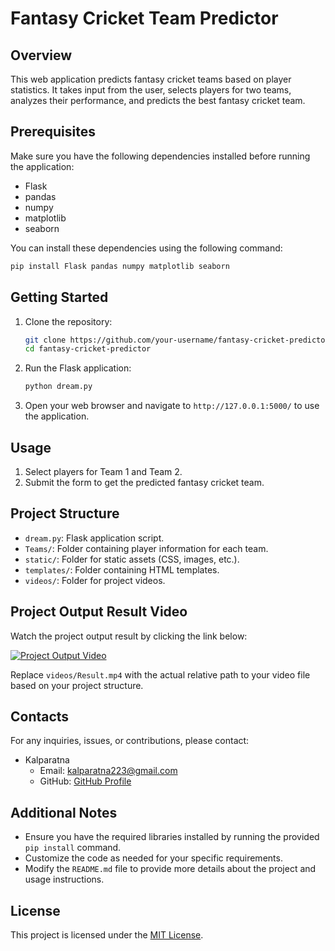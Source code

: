 # Fantasy Cricket Team Predictor

## Overview
This web application predicts fantasy cricket teams based on player statistics. It takes input from the user, selects players for two teams, analyzes their performance, and predicts the best fantasy cricket team.

## Prerequisites
Make sure you have the following dependencies installed before running the application:
- Flask
- pandas
- numpy
- matplotlib
- seaborn 

You can install these dependencies using the following command:
```bash
pip install Flask pandas numpy matplotlib seaborn
```

## Getting Started
1. Clone the repository:
   ```bash
   git clone https://github.com/your-username/fantasy-cricket-predictor.git
   cd fantasy-cricket-predictor
   ```

2. Run the Flask application:
   ```bash
   python dream.py
   ```

3. Open your web browser and navigate to `http://127.0.0.1:5000/` to use the application.

## Usage
1. Select players for Team 1 and Team 2.
2. Submit the form to get the predicted fantasy cricket team.

## Project Structure
- `dream.py`: Flask application script.
- `Teams/`: Folder containing player information for each team.
- `static/`: Folder for static assets (CSS, images, etc.).
- `templates/`: Folder containing HTML templates.
- `videos/`: Folder for project videos.

## Project Output Result Video
Watch the project output result by clicking the link below:

[![Project Output Video](https://img.shields.io/badge/Project%20Output%20Video-Watch%20Now-orange)](videos/Result.mp4)

Replace `videos/Result.mp4` with the actual relative path to your video file based on your project structure.

## Contacts
For any inquiries, issues, or contributions, please contact:

- Kalparatna
  - Email: kalparatna223@gmail.com
  - GitHub: [GitHub Profile](https://github.com/Kalparatna)

## Additional Notes
- Ensure you have the required libraries installed by running the provided `pip install` command.
- Customize the code as needed for your specific requirements.
- Modify the `README.md` file to provide more details about the project and usage instructions.

## License
This project is licensed under the [MIT License](LICENSE).

